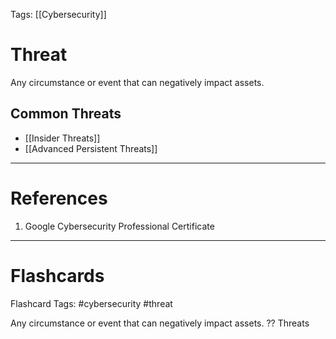 Tags: [[Cybersecurity]]
# Threat

Any circumstance or event that can negatively impact assets.

## Common Threats
- [[Insider Threats]]
- [[Advanced Persistent Threats]]

---
# References

1. Google Cybersecurity Professional Certificate

---
# Flashcards

Flashcard Tags: #cybersecurity #threat 

Any circumstance or event that can negatively impact assets.
??
Threats
<!--SR:!2024-06-17,37,290!2024-05-15,9,228-->